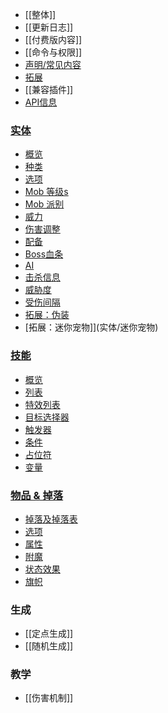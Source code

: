 * [[整体]]
* [[更新日志]]
* [[付费版内容]]
* [[命令与权限]]
* [声明/常见内容](常见内容)
* [拓展](拓展)
* [[兼容插件]]
* [API信息](API)
### [实体](实体)
  * [概览](实体)
  * [种类](实体/种类)
  * [选项](实体/选项)
  * [Mob 等级s](实体/等级s)
  * [Mob 派别](实体/派别)
  * [威力](实体/威力)
  * [伤害调整](实体/伤害调整)
  * [配备](实体/配备)
  * [Boss血条](实体/Boss血条)
  * [AI](实体/AI)
  * [击杀信息](实体/击杀信息)
  * [威胁度](实体/威胁度)
  * [受伤间隔](受伤间隔)
  * [拓展：伪装](实体/伪装)
  * [拓展：迷你宠物]](实体/迷你宠物)
### [技能](技能/概览)
  * [概览](技能/概览)
  * [列表](技能/列表)
  * [特效列表](技能/特效列表)
  * [目标选择器](技能/目标选择器)
  * [触发器](技能/触发器)
  * [条件](技能/条件)
  * [占位符](技能/占位符)
  * [变量](技能/变量)
### [物品 & 掉落](物品)
  * [掉落及掉落表](物品/掉落)
  * [选项](物品/选项)
  * [属性](物品/属性)
  * [附魔](物品/附魔)
  * [状态效果](物品/状态效果)
  * [旗帜](物品/旗帜)

### 生成
  * [[定点生成]]
  * [[随机生成]]

### 教学
  * [[伤害机制]]